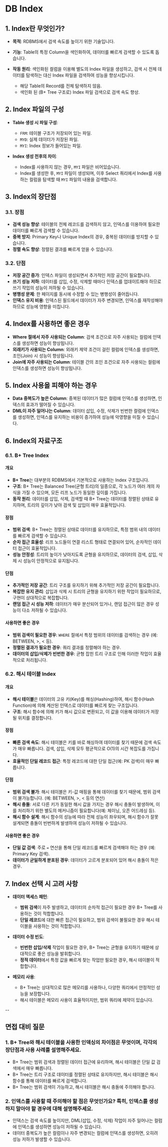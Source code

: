 # DB Index

## 1. Index란 무엇인가?

- **목적**: RDBMS에서 검색 속도를 높이기 위한 기술입니다.
- **기능**: Table의 특정 Column을 색인화하여, 데이터를 빠르게 검색할 수 있도록 돕습니다.
- **작동 원리**: 색인화된 컬럼을 이용해 별도의 Index 파일을 생성하고, 검색 시 전체 데이터를 탐색하는 대신 Index 파일을 검색하여 성능을 향상시킵니다.

  - 해당 Table의 Record를 전체 탐색하지 않음.
  - 색인화 된 (B+ Tree 구조로) Index 파일 검색으로 검색 속도 향상.

## 2. Index 파일의 구성

- **Table 생성 시 파일 구성**:
  - `FRM`: 테이블 구조가 저장되어 있는 파일.
  - `MYD`: 실제 데이터가 저장된 파일.
  - `MYI`: Index 정보가 들어있는 파일.
  
- **Index 생성 전후의 차이**:
  - Index를 사용하지 않는 경우, `MYI` 파일은 비어있습니다.
  - Index를 생성한 후, `MYI` 파일이 생성되며, 이후 Select 쿼리에서 Index를 사용하는 컬럼을 탐색할 때 `MYI` 파일의 내용을 검색합니다.

## 3. Index의 장단점

### 3.1. 장점

- **검색 성능 향상**: 테이블의 전체 레코드를 검색하지 않고, 인덱스를 이용하여 필요한 데이터를 빠르게 검색할 수 있습니다.
- **중복 방지**: Primary Key나 Unique Index의 경우, 중복된 데이터를 방지할 수 있습니다.
- **정렬 속도 향상**: 정렬된 결과를 빠르게 얻을 수 있습니다.

### 3.2. 단점

- **저장 공간 증가**: 인덱스 파일이 생성되면서 추가적인 저장 공간이 필요합니다.
- **쓰기 성능 저하**: 데이터를 삽입, 수정, 삭제할 때마다 인덱스를 업데이트해야 하므로 쓰기 작업의 성능이 저하될 수 있습니다.
- **병행성 문제**: 한 페이지를 동시에 수정할 수 있는 병행성이 줄어듭니다.
- **인덱스 유지 비용**: 인덱스된 필드에서 데이터가 자주 변경되면, 인덱스를 재작성해야 하므로 성능에 영향을 미칩니다.

## 4. Index를 사용하면 좋은 경우

- **Where 절에서 자주 사용되는 Column**: 검색 조건으로 자주 사용되는 컬럼에 인덱스를 생성하면 성능이 향상됩니다.
- **외래키가 사용되는 Column**: 외래키 제약 조건이 걸린 컬럼에 인덱스를 생성하면, 조인(Join) 시 성능이 향상됩니다.
- **Join에 자주 사용되는 Column**: 테이블 간의 조인 조건으로 자주 사용되는 컬럼에 인덱스를 생성하면 성능이 향상됩니다.

## 5. Index 사용을 피해야 하는 경우

- **Data 중복도가 높은 Column**: 중복된 데이터가 많은 컬럼에 인덱스를 생성하면, 인덱스의 효과가 떨어질 수 있습니다.
- **DML이 자주 일어나는 Column**: 데이터 삽입, 수정, 삭제가 빈번한 컬럼에 인덱스를 생성하면, 인덱스를 유지하는 비용이 증가하여 성능에 악영향을 미칠 수 있습니다.

## 6. Index의 자료구조

### 6.1. B+ Tree Index

#### 개요

- **B+ Tree**는 대부분의 RDBMS에서 기본적으로 사용하는 Index 구조입니다.
- **구조**: B+ Tree는 Balanced Tree(균형 트리)의 일종으로, 각 노드가 여러 개의 자식을 가질 수 있으며, 모든 리프 노드가 동일한 깊이를 가집니다.
- **동작 원리**: 데이터를 삽입, 삭제, 검색할 때 B+ Tree는 데이터를 정렬된 상태로 유지하며, 트리의 깊이가 낮아 검색 및 삽입이 매우 효율적입니다.

#### 장점

- **범위 검색**: B+ Tree는 정렬된 상태로 데이터를 유지하므로, 특정 범위 내의 데이터를 빠르게 검색할 수 있습니다.
- **순차 접근 효율성**: 리프 노드들이 연결 리스트 형태로 연결되어 있어, 순차적인 데이터 접근이 효율적입니다.
- **성능 안정성**: 트리의 높이가 낮아지도록 균형을 유지하므로, 데이터의 검색, 삽입, 삭제 시 성능이 안정적으로 유지됩니다.

#### 단점

- **추가적인 저장 공간**: 트리 구조를 유지하기 위해 추가적인 저장 공간이 필요합니다.
- **복잡한 유지 관리**: 삽입과 삭제 시 트리의 균형을 유지하기 위한 작업이 필요하므로, 구현이 상대적으로 복잡합니다.
- **랜덤 접근 시 성능 저하**: 데이터가 매우 분산되어 있거나, 랜덤 접근이 많은 경우 성능이 다소 저하될 수 있습니다.

#### 사용하면 좋은 경우

- **범위 검색이 필요한 경우**: `WHERE` 절에서 특정 범위의 데이터를 검색하는 경우 (예: BETWEEN, >, < 등).
- **정렬된 결과가 필요한 경우**: 쿼리 결과를 정렬해야 하는 경우.
- **데이터의 삽입/삭제가 빈번한 경우**: 균형 잡힌 트리 구조로 인해 이러한 작업이 효율적으로 처리됩니다.

### 6.2. 해시 테이블 Index

#### 개요

- **해시 테이블**은 데이터의 고유 키(Key)를 해싱(Hashing)하여, 해시 함수(Hash Function)에 의해 계산된 인덱스로 데이터를 빠르게 찾는 구조입니다.
- **구조**: 해시 함수에 의해 키가 해시 값으로 변환되고, 이 값을 이용해 데이터가 저장될 위치를 결정합니다.

#### 장점

- **빠른 검색 속도**: 해시 테이블은 키를 바로 해싱하여 데이터를 찾기 때문에 검색 속도가 매우 빠릅니다. 검색, 삽입, 삭제 모두 평균적으로 O(1)의 시간 복잡도를 가집니다.
- **효율적인 단일 레코드 접근**: 특정 레코드에 대한 단일 접근(예: PK 검색)이 매우 빠릅니다.

#### 단점

- **범위 검색 불가**: 해시 테이블은 키-값 매핑을 통해 데이터를 찾기 때문에, 범위 검색이 불가능합니다. (예: BETWEEN, >, < 등의 연산)
- **해시 충돌**: 서로 다른 키가 동일한 해시 값을 가지는 경우 해시 충돌이 발생하며, 이를 처리하기 위한 별도의 메커니즘이 필요합니다(예: 체이닝, 오픈 어드레싱 등).
- **해시 함수 설계**: 해시 함수의 성능에 따라 전체 성능이 좌우되며, 해시 함수가 잘못 설계되면 충돌이 빈번하게 발생하여 성능이 저하될 수 있습니다.

#### 사용하면 좋은 경우

- **단일 값 검색**: 주로 `=` 연산을 통해 단일 레코드를 빠르게 검색해야 하는 경우 (예: Primary Key 검색).
- **데이터가 균일하게 분포된 경우**: 데이터가 고르게 분포되어 있어 해시 충돌이 적은 경우.

## 7. Index 선택 시 고려 사항

- **데이터 액세스 패턴**: 
  - **범위 검색**이 자주 발생하고, 데이터의 순차적 접근이 필요한 경우 B+ Tree를 사용하는 것이 적합합니다.
  - **단일 레코드**에 대한 빠른 접근이 필요하고, 범위 검색이 불필요한 경우 해시 테이블을 사용하는 것이 적합합니다.

- **데이터 수정 빈도**:
  - **빈번한 삽입/삭제** 작업이 필요한 경우, B+ Tree는 균형을 유지하기 때문에 상대적으로 좋은 성능을 발휘합니다.
  - **정적 데이터**에서 특정 값을 빠르게 찾는 작업만 필요한 경우, 해시 테이블이 적합합니다.

- **메모리 사용**: 
  - B+ Tree는 상대적으로 많은 메모리를 사용하나, 다양한 쿼리에서 안정적인 성능을 보장합니다.
  - 해시 테이블은 메모리 사용이 효율적이지만, 범위 쿼리에 제약이 있습니다.


--
## 면접 대비 질문
### 1. B+ Tree와 해시 테이블을 사용한 인덱싱의 차이점은 무엇이며, 각각의 장단점과 사용 사례를 설명해주세요.

- B+ Tree는 범위 검색과 정렬된 데이터 접근에 유리하며, 해시 테이블은 단일 값 검색에서 매우 빠릅니다.
- B+ Tree는 트리 구조로 데이터를 정렬된 상태로 유지하지만, 해시 테이블은 해시 함수를 통해 데이터를 빠르게 검색합니다.
- B+ Tree는 범위 검색이 가능하고, 해시 테이블은 해시 충돌에 주의해야 합니다.
### 2. 인덱스를 사용할 때 주의해야 할 점은 무엇인가요? 특히, 인덱스를 생성하지 말아야 할 경우에 대해 설명해주세요.

- 인덱스는 검색 속도를 높이지만, DML(삽입, 수정, 삭제) 작업이 자주 일어나는 컬럼에 인덱스를 생성하면 성능이 저하될 수 있습니다.
- 데이터 중복도가 높은 컬럼이나 자주 변경되는 컬럼에 인덱스를 생성하면, 오히려 성능 저하가 발생할 수 있습니다.
